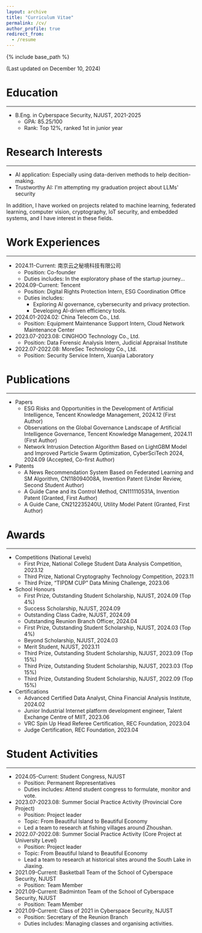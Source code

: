 ```yaml
---
layout: archive
title: "Curriculum Vitae"
permalink: /cv/
author_profile: true
redirect_from:
  - /resume
---
```


{% include base_path %}

(Last updated on December 10, 2024)

Education
======
---
* B.Eng. in Cyberspace Security, NJUST, 2021-2025
  * GPA: 85.25/100
  * Rank: Top 12%, ranked 1st in junior year

Research Interests
======
---
* AI application: Especially using data-deriven methods to help decition-making.
* Trustworthy AI: I'm attempting my graduation project about LLMs' security

In addition, I have worked on projects related to machine learning, federated learning, computer vision, cryptography, IoT security, and embedded systems, and I have interest in these fields.

Work Experiences
======
---
* 2024.11-Current: 南京云之秘境科技有限公司
  * Position: Co-founder
  * Duties includes: In the exploratory phase of the startup journey...
* 2024.09-Current: Tencent
  * Position: Digital Rights Protection Intern, ESG Coordination Office
  * Duties includes:
      * Exploring AI governance, cybersecurity and privacy protection.
      * Developing AI-driven efficiency tools.
* 2024.01-2024.02: China Telecom Co., Ltd.
  * Position: Equipment Maintenance Support Intern, Cloud Network Maintenance Center
* 2023.07-2023.08: CINGHOO Technology Co., Ltd.
  * Position: Data Forensic Analysis Intern, Judicial Appraisal Institute
* 2022.07-2022.08: MoreSec Technology Co., Ltd.
  * Position: Security Service Intern, Xuanjia Laboratory

Publications
======
---
* Papers
  * ESG Risks and Opportunities in the Development of Artificial Intelligence, Tencent Knowledge Management, 2024.12 (First Author)
  * Observations on the Global Governance Landscape of Artificial Intelligence Governance, Tencent Knowledge Management, 2024.11 (First Author)
  * Network Intrusion Detection Algorithm Based on LightGBM Model and Improved Particle Swarm Optimization, CyberSciTech 2024, 2024.09 (Accepted, Co-first Author)
* Patents
  * A News Recommendation System Based on Federated Learning and SM Algorithm, CN118094008A, Invention Patent (Under Review, Second Student Author)
  * A Guide Cane and its Control Method, CN111110531A, Invention Patent (Granted, First Author)
  * A Guide Cane, CN212235240U, Utility Model Patent (Granted, First Author)

Awards
======
---
* Competitions (National Levels)
  * First Prize, National College Student Data Analysis Competition, 2023.12
  * Third Prize, National Cryptography Technology Competition, 2023.11
  * Third Prize, “TIPDM CUP” Data Mining Challenge, 2023.06
* School Honours
  * First Prize, Outstanding Student Scholarship, NJUST, 2024.09 (Top 4%)
  * Success Scholarship, NJUST, 2024.09
  * Outstanding Class Cadre, NJUST, 2024.09
  * Outstanding Reunion Branch Officer, 2024.04
  * First Prize, Outstanding Student Scholarship, NJUST, 2024.03 (Top 4%)
  * Beyond Scholarship, NJUST, 2024.03
  * Merit Student, NJUST, 2023.11
  * Third Prize, Outstanding Student Scholarship, NJUST, 2023.09 (Top 15%)
  * Third Prize, Outstanding Student Scholarship, NJUST, 2023.03 (Top 15%)
  * Third Prize, Outstanding Student Scholarship, NJUST, 2022.09 (Top 15%)
* Certifications
  * Advanced Certified Data Analyst, China Financial Analysis Institute, 2024.02
  * Junior Industrial Internet platform development engineer, Talent Exchange Centre of MIIT, 2023.06
  * VRC Spin Up Head Referee Certification, REC Foundation, 2023.04
  * Judge Certification, REC Foundation, 2023.04

Student Activities
======
---
* 2024.05-Current: Student Congress, NJUST
  * Position: Permanent Representatives
  * Duties includes: Attend student congress to formulate, monitor and vote.
* 2023.07-2023.08: Summer Social Practice Activity (Provincial Core Project)
  * Position: Project leader
  * Topic: From Beautiful Island to Beautiful Economy
  * Led a team to research at fishing villages around Zhoushan.
* 2022.07-2022.08: Summer Social Practice Activity (Core Project at University Level)
  * Position: Project leader
  * Topic: From Beautiful Island to Beautiful Economy
  * Lead a team to research at historical sites around the South Lake in Jiaxing.
* 2021.09-Current: Basketball Team of the School of Cyberspace Security, NJUST
  * Position: Team Member
* 2021.09-Current: Badminton Team of the School of Cyberspace Security, NJUST
  * Position: Team Member
* 2021.09-Current: Class of 2021 in Cyberspace Security, NJUST
  * Position: Secretary of the Reunion Branch
  * Duties includes: Managing classes and organising activities.
